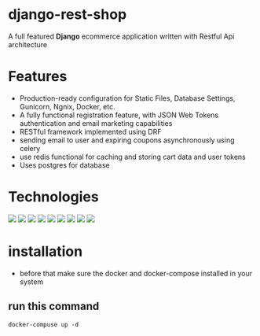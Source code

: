 # django-rest-shop
A full featured **Django** ecommerce application written with Restful Api architecture

# Features
- Production-ready configuration for Static Files, Database Settings, Gunicorn, Ngnix, Docker, etc.
- A fully functional registration feature, with JSON Web Tokens authentication and email marketing capabilities
- RESTful framework implemented using DRF
- sending email to user and expiring coupons asynchronously using celery
- use redis functional for caching and storing cart data and user tokens
- Uses postgres for database




# Technologies
[![](https://img.shields.io/badge/python-3.x-blue)](https://www.python.org/)
[![](https://img.shields.io/badge/django-3.x-green)](https://www.djangoproject.com/)
[![](https://img.shields.io/badge/drf-3.x-orange)](https://www.django-rest-framework.org/)
[![](https://img.shields.io/badge/rabbitmq-%203.x-red)](https://www.rabbitmq.com/)
[![](https://img.shields.io/badge/redis-%206.x-critical)](https://redis.io/)
[![](https://img.shields.io/badge/celery-5.x-yellow)](https://docs.celeryproject.org)
[![](https://img.shields.io/badge/postgresql-13.x-blue)](https://www.postgresql.org/)
[![](https://img.shields.io/badge/docker-20.x-blue)](https://www.docker.com/)
[![](https://img.shields.io/badge/nginx-1.19-success)](https://www.nginx.com/)
# installation
 - before that make sure the docker and docker-compose installed in your system

## run this command

    docker-compuse up -d
